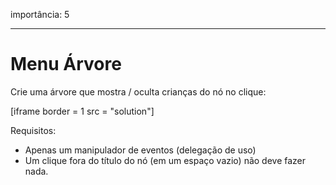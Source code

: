 importância: 5

---

# Menu Árvore

Crie uma árvore que mostra / oculta crianças do nó no clique:

[iframe border = 1 src = "solution"]

Requisitos:

- Apenas um manipulador de eventos (delegação de uso)
- Um clique fora do título do nó (em um espaço vazio) não deve fazer nada.
